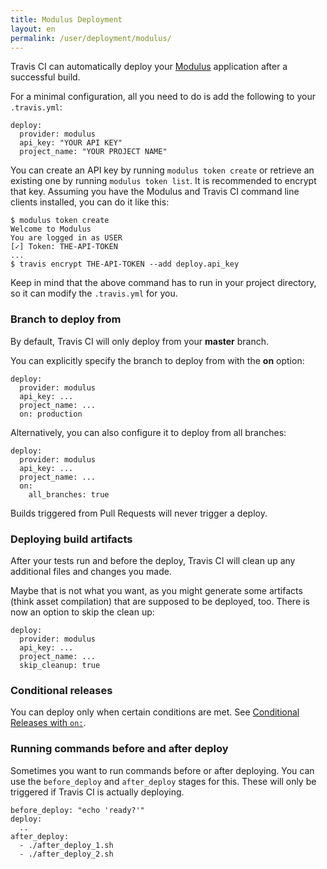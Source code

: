 ```yaml
---
title: Modulus Deployment
layout: en
permalink: /user/deployment/modulus/
---
```


Travis CI can automatically deploy your [Modulus](https://modulus.io/) application after a successful build.

For a minimal configuration, all you need to do is add the following to your `.travis.yml`:

    deploy:
      provider: modulus
      api_key: "YOUR API KEY"
      project_name: "YOUR PROJECT NAME"

You can create an API key by running `modulus token create` or retrieve an existing one by running `modulus token list`.
It is recommended to encrypt that key. Assuming you have the Modulus and Travis CI command line clients installed, you can do it like this:

    $ modulus token create
    Welcome to Modulus
    You are logged in as USER
    [✓] Token: THE-API-TOKEN
    ...
    $ travis encrypt THE-API-TOKEN --add deploy.api_key

Keep in mind that the above command has to run in your project directory, so it can modify the `.travis.yml` for you.

### Branch to deploy from

By default, Travis CI will only deploy from your **master** branch.

You can explicitly specify the branch to deploy from with the **on** option:

    deploy:
      provider: modulus
      api_key: ...
      project_name: ...
      on: production

Alternatively, you can also configure it to deploy from all branches:

    deploy:
      provider: modulus
      api_key: ...
      project_name: ...
      on:
        all_branches: true

Builds triggered from Pull Requests will never trigger a deploy.

### Deploying build artifacts

After your tests run and before the deploy, Travis CI will clean up any additional files and changes you made.

Maybe that is not what you want, as you might generate some artifacts (think asset compilation) that are supposed to be deployed, too. There is now an option to skip the clean up:

    deploy:
      provider: modulus
      api_key: ...
      project_name: ...
      skip_cleanup: true

### Conditional releases

You can deploy only when certain conditions are met.
See [Conditional Releases with `on:`](/user/deployment#Conditional-Releases-with-on%3A).

### Running commands before and after deploy

Sometimes you want to run commands before or after deploying. You can use the `before_deploy` and `after_deploy` stages for this. These will only be triggered if Travis CI is actually deploying.

    before_deploy: "echo 'ready?'"
    deploy:
      ..
    after_deploy:
      - ./after_deploy_1.sh
      - ./after_deploy_2.sh
